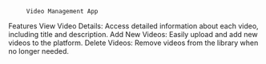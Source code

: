          Video Management App
   Features
View Video Details: Access detailed information about each video, including title and  description.
Add New Videos: Easily upload and add new videos to the platform.
Delete Videos: Remove videos from the library when no longer needed.